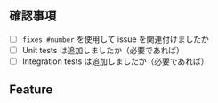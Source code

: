 ## 確認事項

- [ ] `fixes #number` を使用して issue を関連付けましたか
- [ ] Unit tests は追加しましたか（必要であれば）
- [ ] Integration tests は追加しましたか（必要であれば）

## Feature
